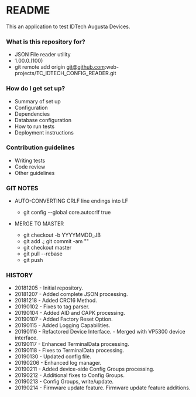 # README #

This an application to test IDTech Augusta Devices.

### What is this repository for? ###

* JSON File reader utility
* 1.00.0.(100)
* git remote add origin git@github.com:web-projects/TC_IDTECH_CONFIG_READER.git

### How do I get set up? ###

* Summary of set up
* Configuration
* Dependencies
* Database configuration
* How to run tests
* Deployment instructions

### Contribution guidelines ###

* Writing tests
* Code review
* Other guidelines

### GIT NOTES ###

* AUTO-CONVERTING CRLF line endings into LF
  * git config --global core.autocrlf true

* MERGE TO MASTER 
  * git checkout -b YYYYMMDD_JB
  * git add .; git commit -am ""
  * git checkout master
  * git pull --rebase
  * git push
   
### HISTORY ###

* 20181205 - Initial repository.
* 20181207 - Added complete JSON processing.
* 20181218 - Added CRC16 Method.
* 20190102 - Fixes to tag parser.
* 20190104 - Added AID and CAPK processing.
* 20190107 - Added Factory Reset Option.
* 20190115 - Added Logging Capabilities.
* 20190116 - Refactored Device Interface.
           - Merged with VP5300 device interface.
* 20190117 - Enhanced TerminalData processing.
* 20190118 - Fixes to TerminalData processing.
* 20190130 - Updated config file.
* 20190206 - Enhanced log manager.
* 20190211 - Added device-side Config Groups processing.
* 20190212 - Additional fixes to Config Groups.
* 20190213 - Config Groups, write/update.
* 20190214 - Firmware update feature.
             Firmware update feature additions.
